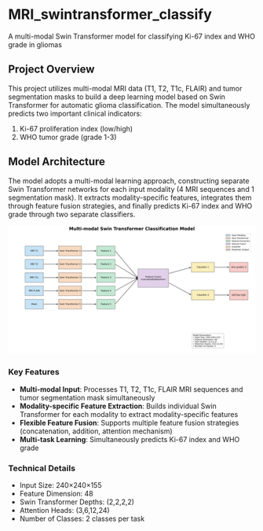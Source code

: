 # MRI_swintransformer_classify
A multi-modal Swin Transformer model for classifying Ki-67 index and WHO grade in gliomas

## Project Overview

This project utilizes multi-modal MRI data (T1, T2, T1c, FLAIR) and tumor segmentation masks to build a deep learning model based on Swin Transformer for automatic glioma classification. The model simultaneously predicts two important clinical indicators:
1. Ki-67 proliferation index (low/high)
2. WHO tumor grade (grade 1-3)

## Model Architecture

The model adopts a multi-modal learning approach, constructing separate Swin Transformer networks for each input modality (4 MRI sequences and 1 segmentation mask). It extracts modality-specific features, integrates them through feature fusion strategies, and finally predicts Ki-67 index and WHO grade through two separate classifiers.

![Multi-modal Swin Transformer Classification Model Structure](model.png)

### Key Features

- **Multi-modal Input**: Processes T1, T2, T1c, FLAIR MRI sequences and tumor segmentation mask simultaneously
- **Modality-specific Feature Extraction**: Builds individual Swin Transformer for each modality to extract modality-specific features
- **Flexible Feature Fusion**: Supports multiple feature fusion strategies (concatenation, addition, attention mechanism)
- **Multi-task Learning**: Simultaneously predicts Ki-67 index and WHO grade

### Technical Details

- Input Size: 240×240×155
- Feature Dimension: 48
- Swin Transformer Depths: (2,2,2,2)
- Attention Heads: (3,6,12,24)
- Number of Classes: 2 classes per task

